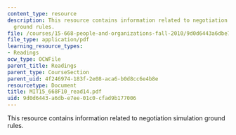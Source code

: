 ```yaml
---
content_type: resource
description: This resource contains information related to negotiation simulation
  ground rules.
file: /courses/15-668-people-and-organizations-fall-2010/9d0d6443a6dbe7ee01c0cfad9b177006_MIT15_668F10_read14.pdf
file_type: application/pdf
learning_resource_types:
- Readings
ocw_type: OCWFile
parent_title: Readings
parent_type: CourseSection
parent_uid: 4f246974-183f-2e08-aca6-b0d8cc6e4b8e
resourcetype: Document
title: MIT15_668F10_read14.pdf
uid: 9d0d6443-a6db-e7ee-01c0-cfad9b177006
---
```

This resource contains information related to negotiation simulation ground rules.

